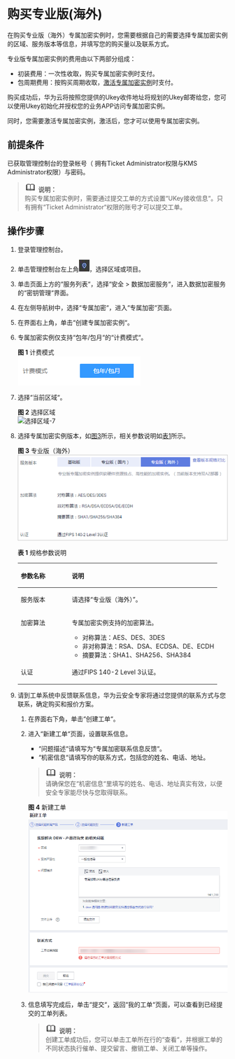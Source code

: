 # 购买专业版\(海外\)<a name="dew_01_0147"></a>

在购买专业版（海外）专属加密实例时，您需要根据自己的需要选择专属加密实例的区域、服务版本等信息，并填写您的购买量以及联系方式。

专业版专属加密实例的费用由以下两部分组成：

-   初装费用：一次性收取，购买专属加密实例时支付。
-   包周期费用：按购买周期收取，[激活专属加密实例](激活专属加密实例.md)时支付。

购买成功后，华为云将按照您提供的Ukey收件地址将规划的Ukey邮寄给您，您可以使用Ukey初始化并授权您的业务APP访问专属加密实例。

同时，您需要激活专属加密实例，激活后，您才可以使用专属加密实例。

## 前提条件<a name="zh-cn_topic_0128007766_section16923143313476"></a>

已获取管理控制台的登录帐号（ 拥有Ticket Administrator权限与KMS Administrator权限）与密码。

>![](public_sys-resources/icon-note.gif) **说明：**   
>购买专属加密实例时，需要通过提交工单的方式设置“UKey接收信息“。只有拥有“Ticket Administrator“权限的账号才可以提交工单。  

## 操作步骤<a name="zh-cn_topic_0128007766_section14817088174650"></a>

1.  登录管理控制台。
2.  单击管理控制台左上角![](figures/icon_region_dew.jpg)，选择区域或项目。
3.  单击页面上方的“服务列表“，选择“安全  \>  数据加密服务“，进入数据加密服务的“密钥管理“界面。
4.  在左侧导航树中，选择“专属加密“，进入“专属加密“页面。
5.  在界面右上角，单击“创建专属加密实例“。
6.  专属加密实例仅支持“包年/包月“的“计费模式“。

    **图 1**  计费模式<a name="dew_01_0145_zh-cn_topic_0112991624_fig821418216569"></a>  
    ![](figures/计费模式-6.png "计费模式-6")

7.  选择“当前区域“。

    **图 2**  选择区域<a name="dew_01_0145_zh-cn_topic_0112991624_fig0273738576"></a>  
    ![](figures/选择区域-7.png "选择区域-7")

8.  选择专属加密实例版本，如[图3](#zh-cn_topic_0128007766_fig0377112917811)所示，相关参数说明如[表1](#zh-cn_topic_0128007766_table4295843716304)所示。

    **图 3**  专业版（海外）<a name="zh-cn_topic_0128007766_fig0377112917811"></a>  
    ![](figures/专业版（海外）.png "专业版（海外）")

    **表 1**  规格参数说明

    <a name="zh-cn_topic_0128007766_table4295843716304"></a>
    <table><thead align="left"><tr id="zh-cn_topic_0128007766_row4338993216304"><th class="cellrowborder" valign="top" width="25.61%" id="mcps1.2.3.1.1"><p id="zh-cn_topic_0128007766_p2492361616304"><a name="zh-cn_topic_0128007766_p2492361616304"></a><a name="zh-cn_topic_0128007766_p2492361616304"></a>参数名称</p>
    </th>
    <th class="cellrowborder" valign="top" width="74.39%" id="mcps1.2.3.1.2"><p id="zh-cn_topic_0128007766_p554697916304"><a name="zh-cn_topic_0128007766_p554697916304"></a><a name="zh-cn_topic_0128007766_p554697916304"></a>说明</p>
    </th>
    </tr>
    </thead>
    <tbody><tr id="zh-cn_topic_0128007766_row16129226299"><td class="cellrowborder" valign="top" width="25.61%" headers="mcps1.2.3.1.1 "><p id="zh-cn_topic_0128007766_p612911269911"><a name="zh-cn_topic_0128007766_p612911269911"></a><a name="zh-cn_topic_0128007766_p612911269911"></a>服务版本</p>
    </td>
    <td class="cellrowborder" valign="top" width="74.39%" headers="mcps1.2.3.1.2 "><p id="zh-cn_topic_0128007766_p1344711210529"><a name="zh-cn_topic_0128007766_p1344711210529"></a><a name="zh-cn_topic_0128007766_p1344711210529"></a>请选择<span class="parmvalue" id="zh-cn_topic_0128007766_parmvalue16981721125211"><a name="zh-cn_topic_0128007766_parmvalue16981721125211"></a><a name="zh-cn_topic_0128007766_parmvalue16981721125211"></a>“专业版（海外）”</span>。</p>
    </td>
    </tr>
    <tr id="zh-cn_topic_0128007766_row16837105815489"><td class="cellrowborder" valign="top" width="25.61%" headers="mcps1.2.3.1.1 "><p id="zh-cn_topic_0128007766_p11838165817485"><a name="zh-cn_topic_0128007766_p11838165817485"></a><a name="zh-cn_topic_0128007766_p11838165817485"></a>加密算法</p>
    </td>
    <td class="cellrowborder" valign="top" width="74.39%" headers="mcps1.2.3.1.2 "><p id="zh-cn_topic_0128007766_p483815814484"><a name="zh-cn_topic_0128007766_p483815814484"></a><a name="zh-cn_topic_0128007766_p483815814484"></a>专属加密实例支持的加密算法。</p>
    <a name="zh-cn_topic_0128007766_ul148361732202917"></a><a name="zh-cn_topic_0128007766_ul148361732202917"></a><ul id="zh-cn_topic_0128007766_ul148361732202917"><li>对称算法：AES、DES、3DES</li><li>非对称算法：RSA、DSA、ECDSA、DE、ECDH</li><li>摘要算法：SHA1、SHA256、SHA384</li></ul>
    </td>
    </tr>
    <tr id="zh-cn_topic_0128007766_row084681415548"><td class="cellrowborder" valign="top" width="25.61%" headers="mcps1.2.3.1.1 "><p id="zh-cn_topic_0128007766_p19847101445415"><a name="zh-cn_topic_0128007766_p19847101445415"></a><a name="zh-cn_topic_0128007766_p19847101445415"></a>认证</p>
    </td>
    <td class="cellrowborder" valign="top" width="74.39%" headers="mcps1.2.3.1.2 "><p id="zh-cn_topic_0128007766_p28471314125413"><a name="zh-cn_topic_0128007766_p28471314125413"></a><a name="zh-cn_topic_0128007766_p28471314125413"></a>通过FIPS 140-2 Level 3认证。</p>
    </td>
    </tr>
    </tbody>
    </table>

9.  请到工单系统中反馈联系信息，华为云安全专家将通过您提供的联系方式与您联系，确定购买和报价方案。
    1.  在界面右下角，单击“创建工单“。
    2.  进入“新建工单“页面，设置联系信息。

        -   “问题描述“请填写为“专属加密联系信息反馈“。
        -   “机密信息“请填写你的联系方式，包括您的姓名、电话、地址。

        >![](public_sys-resources/icon-note.gif) **说明：**   
        >请确保您在“机密信息“里填写的姓名、电话、地址真实有效，以便安全专家能尽快与您取得联系。  

        **图 4**  新建工单<a name="fig12929180164315"></a>  
        ![](figures/新建工单.png "新建工单")

    3.  信息填写完成后，单击“提交“，返回“我的工单“页面，可以查看到已经提交的工单列表。

        >![](public_sys-resources/icon-note.gif) **说明：**   
        >创建工单成功后，您可以单击工单所在行的“查看“，并根据工单的不同状态执行催单、提交留言、撤销工单、关闭工单等操作。  



